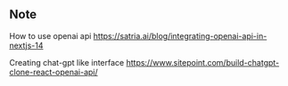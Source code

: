 ## Note

How to use openai api
https://satria.ai/blog/integrating-openai-api-in-nextjs-14

Creating chat-gpt like interface
https://www.sitepoint.com/build-chatgpt-clone-react-openai-api/

